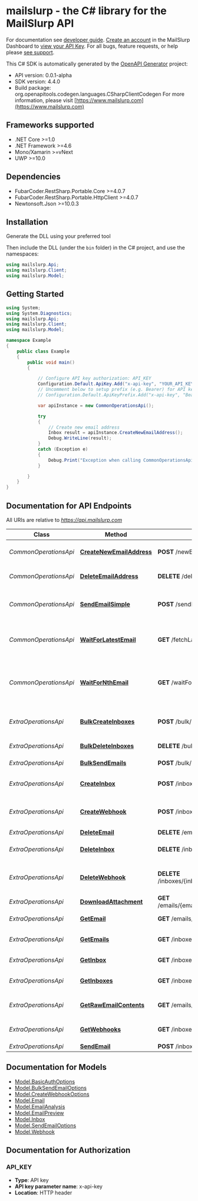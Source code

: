 # mailslurp - the C# library for the MailSlurp API

For documentation see [developer guide](https://www.mailslurp.com/developers). [Create an account](https://app.mailslurp.com) in the MailSlurp Dashboard to [view your API Key](https://app). For all bugs, feature requests, or help please [see support](https://www.mailslurp.com/support/).

This C# SDK is automatically generated by the [OpenAPI Generator](https://openapi-generator.tech) project:

- API version: 0.0.1-alpha
- SDK version: 4.4.0
- Build package: org.openapitools.codegen.languages.CSharpClientCodegen
    For more information, please visit [https://www.mailslurp.com](https://www.mailslurp.com)

<a name="frameworks-supported"></a>
## Frameworks supported
- .NET Core >=1.0
- .NET Framework >=4.6
- Mono/Xamarin >=vNext
- UWP >=10.0

<a name="dependencies"></a>
## Dependencies
- FubarCoder.RestSharp.Portable.Core >=4.0.7
- FubarCoder.RestSharp.Portable.HttpClient >=4.0.7
- Newtonsoft.Json >=10.0.3

<a name="installation"></a>
## Installation
Generate the DLL using your preferred tool

Then include the DLL (under the `bin` folder) in the C# project, and use the namespaces:
```csharp
using mailslurp.Api;
using mailslurp.Client;
using mailslurp.Model;
```
<a name="getting-started"></a>
## Getting Started

```csharp
using System;
using System.Diagnostics;
using mailslurp.Api;
using mailslurp.Client;
using mailslurp.Model;

namespace Example
{
    public class Example
    {
        public void main()
        {

            // Configure API key authorization: API_KEY
            Configuration.Default.ApiKey.Add("x-api-key", "YOUR_API_KEY");
            // Uncomment below to setup prefix (e.g. Bearer) for API key, if needed
            // Configuration.Default.ApiKeyPrefix.Add("x-api-key", "Bearer");

            var apiInstance = new CommonOperationsApi();

            try
            {
                // Create new email address
                Inbox result = apiInstance.CreateNewEmailAddress();
                Debug.WriteLine(result);
            }
            catch (Exception e)
            {
                Debug.Print("Exception when calling CommonOperationsApi.CreateNewEmailAddress: " + e.Message );
            }

        }
    }
}
```

<a name="documentation-for-api-endpoints"></a>
## Documentation for API Endpoints

All URIs are relative to *https://api.mailslurp.com*

Class | Method | HTTP request | Description
------------ | ------------- | ------------- | -------------
*CommonOperationsApi* | [**CreateNewEmailAddress**](docs/CommonOperationsApi.md#createnewemailaddress) | **POST** /newEmailAddress | Create new email address
*CommonOperationsApi* | [**DeleteEmailAddress**](docs/CommonOperationsApi.md#deleteemailaddress) | **DELETE** /deleteEmailAddress | Delete email address and its emails
*CommonOperationsApi* | [**SendEmailSimple**](docs/CommonOperationsApi.md#sendemailsimple) | **POST** /sendEmail | Send an email from a random email address
*CommonOperationsApi* | [**WaitForLatestEmail**](docs/CommonOperationsApi.md#waitforlatestemail) | **GET** /fetchLatestEmail | Fetch inbox's latest email or if empty wait for email to arrive
*CommonOperationsApi* | [**WaitForNthEmail**](docs/CommonOperationsApi.md#waitfornthemail) | **GET** /waitForNthEmail | Wait for or fetch the email with a given index in the inbox specified
*ExtraOperationsApi* | [**BulkCreateInboxes**](docs/ExtraOperationsApi.md#bulkcreateinboxes) | **POST** /bulk/inboxes | Bulk create Inboxes (email addresses)
*ExtraOperationsApi* | [**BulkDeleteInboxes**](docs/ExtraOperationsApi.md#bulkdeleteinboxes) | **DELETE** /bulk/inboxes | Bulk Delete Inboxes
*ExtraOperationsApi* | [**BulkSendEmails**](docs/ExtraOperationsApi.md#bulksendemails) | **POST** /bulk/send | Bulk Send Emails
*ExtraOperationsApi* | [**CreateInbox**](docs/ExtraOperationsApi.md#createinbox) | **POST** /inboxes | Create an Inbox (email address)
*ExtraOperationsApi* | [**CreateWebhook**](docs/ExtraOperationsApi.md#createwebhook) | **POST** /inboxes/{inboxId}/webhooks | Attach a WebHook URL to an inbox
*ExtraOperationsApi* | [**DeleteEmail**](docs/ExtraOperationsApi.md#deleteemail) | **DELETE** /emails/{emailId} | Delete Email
*ExtraOperationsApi* | [**DeleteInbox**](docs/ExtraOperationsApi.md#deleteinbox) | **DELETE** /inboxes/{inboxId} | Delete Inbox / Email Address
*ExtraOperationsApi* | [**DeleteWebhook**](docs/ExtraOperationsApi.md#deletewebhook) | **DELETE** /inboxes/{inboxId}/webhooks/{webhookId} | Delete and disable a WebHook for an Inbox
*ExtraOperationsApi* | [**DownloadAttachment**](docs/ExtraOperationsApi.md#downloadattachment) | **GET** /emails/{emailId}/attachments/{attachmentId} | Get email attachment
*ExtraOperationsApi* | [**GetEmail**](docs/ExtraOperationsApi.md#getemail) | **GET** /emails/{emailId} | Get Email Content
*ExtraOperationsApi* | [**GetEmails**](docs/ExtraOperationsApi.md#getemails) | **GET** /inboxes/{inboxId}/emails | List Emails in an Inbox / EmailAddress
*ExtraOperationsApi* | [**GetInbox**](docs/ExtraOperationsApi.md#getinbox) | **GET** /inboxes/{inboxId} | Get Inbox / EmailAddress
*ExtraOperationsApi* | [**GetInboxes**](docs/ExtraOperationsApi.md#getinboxes) | **GET** /inboxes | List Inboxes / Email Addresses
*ExtraOperationsApi* | [**GetRawEmailContents**](docs/ExtraOperationsApi.md#getrawemailcontents) | **GET** /emails/{emailId}/raw | Get Raw Email Content
*ExtraOperationsApi* | [**GetWebhooks**](docs/ExtraOperationsApi.md#getwebhooks) | **GET** /inboxes/{inboxId}/webhooks | Get all WebHooks for an Inbox
*ExtraOperationsApi* | [**SendEmail**](docs/ExtraOperationsApi.md#sendemail) | **POST** /inboxes/{inboxId} | Send Email


<a name="documentation-for-models"></a>
## Documentation for Models

 - [Model.BasicAuthOptions](docs/BasicAuthOptions.md)
 - [Model.BulkSendEmailOptions](docs/BulkSendEmailOptions.md)
 - [Model.CreateWebhookOptions](docs/CreateWebhookOptions.md)
 - [Model.Email](docs/Email.md)
 - [Model.EmailAnalysis](docs/EmailAnalysis.md)
 - [Model.EmailPreview](docs/EmailPreview.md)
 - [Model.Inbox](docs/Inbox.md)
 - [Model.SendEmailOptions](docs/SendEmailOptions.md)
 - [Model.Webhook](docs/Webhook.md)


<a name="documentation-for-authorization"></a>
## Documentation for Authorization

<a name="API_KEY"></a>
### API_KEY

- **Type**: API key
- **API key parameter name**: x-api-key
- **Location**: HTTP header

